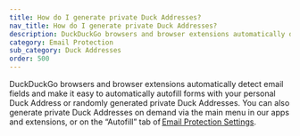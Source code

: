 ```yaml
---
title: How do I generate private Duck Addresses?
nav_title: How do I generate private Duck Addresses?
description: DuckDuckGo browsers and browser extensions automatically detect email fields and make it easy to generate private Duck Addresses on the fly.
category: Email Protection
sub_category: Duck Addresses
order: 500
---
```


DuckDuckGo browsers and browser extensions automatically detect email fields and make it easy to automatically autofill forms with your personal Duck Address or randomly generated private Duck Addresses. You can also generate private Duck Addresses on demand via the main menu in our apps and extensions, or on the “Autofill” tab of [Email Protection Settings](https://duckduckgo.com/email/settings/autofill).
